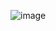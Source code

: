 ![image](https://github.com/DawidSerek/Twitter/assets/38727547/b669ee01-6c5a-4660-a2e9-1163bba0f91b)
